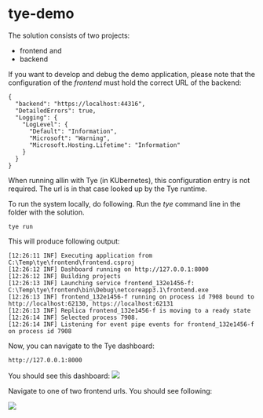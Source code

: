 # tye-demo
The solution consists of two projects:
- frontend and
- backend

If you want to develop and debug the demo application, please note that the configuration of the *frontend* must hold the correct URL of the backend:

~~~
{
  "backend": "https://localhost:44316",
  "DetailedErrors": true,
  "Logging": {
    "LogLevel": {
      "Default": "Information",
      "Microsoft": "Warning",
      "Microsoft.Hosting.Lifetime": "Information"
    }
  }
}
~~~

When running allin with Tye (in KUbernetes), this configuration entry is not required. The url is in that case looked up by the Tye runtime.

To run the system locally, do following. Run the *tye* command line in the folder with the solution.

~~~
tye run
~~~

This will produce following output:

~~~
[12:26:11 INF] Executing application from C:\Temp\tye\frontend\frontend.csproj
[12:26:12 INF] Dashboard running on http://127.0.0.1:8000
[12:26:12 INF] Building projects
[12:26:13 INF] Launching service frontend_132e1456-f: C:\Temp\tye\frontend\bin\Debug\netcoreapp3.1\frontend.exe
[12:26:13 INF] frontend_132e1456-f running on process id 7908 bound to http://localhost:62130, https://localhost:62131
[12:26:13 INF] Replica frontend_132e1456-f is moving to a ready state
[12:26:14 INF] Selected process 7908.
[12:26:14 INF] Listening for event pipe events for frontend_132e1456-f on process id 7908
~~~

Now, you can navigate to the Tye dashboard:
~~~
http://127.0.0.1:8000
~~~

You should see this dashboard:
<img src='https://user-images.githubusercontent.com/1756871/94914236-e94cad80-04aa-11eb-9b73-4c749e17935a.png' />

Navigate to one of two frontend urls. You should see following:

<img src='https://user-images.githubusercontent.com/1756871/94919146-4436d280-04b4-11eb-98df-e60b436b814c.png' />
